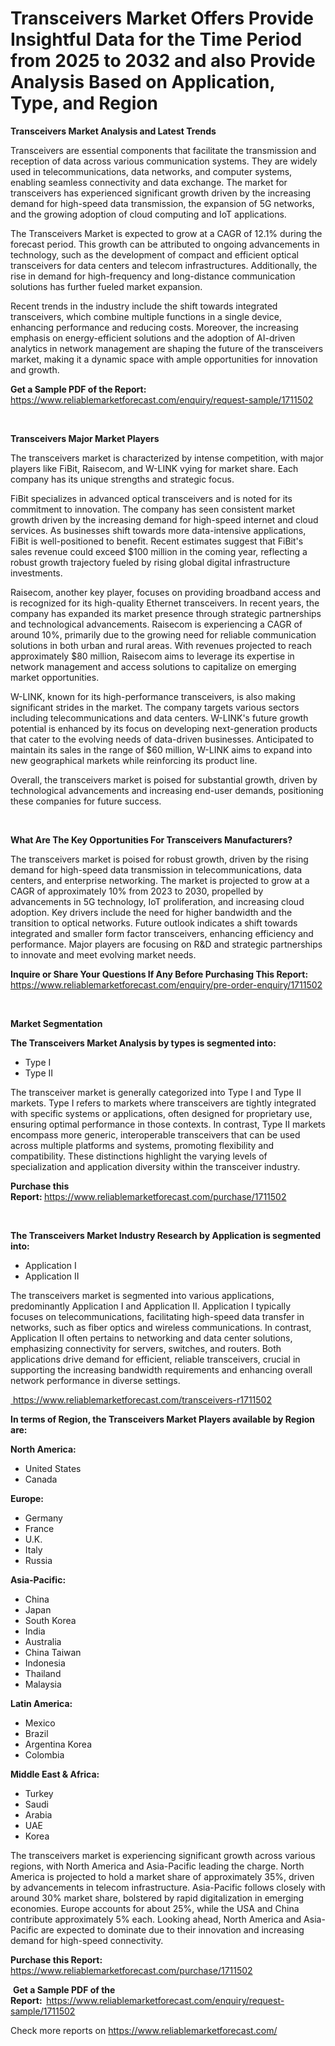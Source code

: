 <p><h1>Transceivers Market Offers Provide Insightful Data for the Time Period from 2025 to 2032 and also Provide Analysis Based on Application, Type, and Region</h1></p><p><strong>Transceivers Market Analysis and Latest Trends</strong></p>
<p><p>Transceivers are essential components that facilitate the transmission and reception of data across various communication systems. They are widely used in telecommunications, data networks, and computer systems, enabling seamless connectivity and data exchange. The market for transceivers has experienced significant growth driven by the increasing demand for high-speed data transmission, the expansion of 5G networks, and the growing adoption of cloud computing and IoT applications.</p><p>The Transceivers Market is expected to grow at a CAGR of 12.1% during the forecast period. This growth can be attributed to ongoing advancements in technology, such as the development of compact and efficient optical transceivers for data centers and telecom infrastructures. Additionally, the rise in demand for high-frequency and long-distance communication solutions has further fueled market expansion.</p><p>Recent trends in the industry include the shift towards integrated transceivers, which combine multiple functions in a single device, enhancing performance and reducing costs. Moreover, the increasing emphasis on energy-efficient solutions and the adoption of AI-driven analytics in network management are shaping the future of the transceivers market, making it a dynamic space with ample opportunities for innovation and growth.</p></p>
<p><strong>Get a Sample PDF of the Report:&nbsp;</strong> <a href="https://www.reliablemarketforecast.com/enquiry/request-sample/1711502?utm_campaign=1885&utm_medium=2&utm_source=Github&utm_content=ia&utm_term=10012025&utm_id=transceivers">https://www.reliablemarketforecast.com/enquiry/request-sample/1711502</a></p>
<p>&nbsp;</p>
<p><strong>Transceivers Major Market Players</strong></p>
<p><p>The transceivers market is characterized by intense competition, with major players like FiBit, Raisecom, and W-LINK vying for market share. Each company has its unique strengths and strategic focus.</p><p>FiBit specializes in advanced optical transceivers and is noted for its commitment to innovation. The company has seen consistent market growth driven by the increasing demand for high-speed internet and cloud services. As businesses shift towards more data-intensive applications, FiBit is well-positioned to benefit. Recent estimates suggest that FiBit's sales revenue could exceed $100 million in the coming year, reflecting a robust growth trajectory fueled by rising global digital infrastructure investments.</p><p>Raisecom, another key player, focuses on providing broadband access and is recognized for its high-quality Ethernet transceivers. In recent years, the company has expanded its market presence through strategic partnerships and technological advancements. Raisecom is experiencing a CAGR of around 10%, primarily due to the growing need for reliable communication solutions in both urban and rural areas. With revenues projected to reach approximately $80 million, Raisecom aims to leverage its expertise in network management and access solutions to capitalize on emerging market opportunities.</p><p>W-LINK, known for its high-performance transceivers, is also making significant strides in the market. The company targets various sectors including telecommunications and data centers. W-LINK's future growth potential is enhanced by its focus on developing next-generation products that cater to the evolving needs of data-driven businesses. Anticipated to maintain its sales in the range of $60 million, W-LINK aims to expand into new geographical markets while reinforcing its product line.</p><p>Overall, the transceivers market is poised for substantial growth, driven by technological advancements and increasing end-user demands, positioning these companies for future success.</p></p>
<p>&nbsp;</p>
<p><strong>What Are The Key Opportunities For Transceivers Manufacturers?</strong></p>
<p><p>The transceivers market is poised for robust growth, driven by the rising demand for high-speed data transmission in telecommunications, data centers, and enterprise networking. The market is projected to grow at a CAGR of approximately 10% from 2023 to 2030, propelled by advancements in 5G technology, IoT proliferation, and increasing cloud adoption. Key drivers include the need for higher bandwidth and the transition to optical networks. Future outlook indicates a shift towards integrated and smaller form factor transceivers, enhancing efficiency and performance. Major players are focusing on R&D and strategic partnerships to innovate and meet evolving market needs.</p></p>
<p><strong>Inquire or Share Your Questions If Any Before Purchasing This Report:</strong> <a href="https://www.reliablemarketforecast.com/enquiry/pre-order-enquiry/1711502?utm_campaign=1885&utm_medium=2&utm_source=Github&utm_content=ia&utm_term=10012025&utm_id=transceivers">https://www.reliablemarketforecast.com/enquiry/pre-order-enquiry/1711502</a></p>
<p>&nbsp;</p>
<p><strong>Market Segmentation</strong></p>
<p><strong>The Transceivers Market Analysis by types is segmented into:</strong></p>
<p><ul><li>Type I</li><li>Type II</li></ul></p>
<p><p>The transceiver market is generally categorized into Type I and Type II markets. Type I refers to markets where transceivers are tightly integrated with specific systems or applications, often designed for proprietary use, ensuring optimal performance in those contexts. In contrast, Type II markets encompass more generic, interoperable transceivers that can be used across multiple platforms and systems, promoting flexibility and compatibility. These distinctions highlight the varying levels of specialization and application diversity within the transceiver industry.</p></p>
<p><strong>Purchase this Report:&nbsp;</strong><a href="https://www.reliablemarketforecast.com/purchase/1711502?utm_campaign=1885&utm_medium=2&utm_source=Github&utm_content=ia&utm_term=10012025&utm_id=transceivers">https://www.reliablemarketforecast.com/purchase/1711502</a></p>
<p>&nbsp;</p>
<p><strong>The Transceivers Market Industry Research by Application is segmented into:</strong></p>
<p><ul><li>Application I</li><li>Application II</li></ul></p>
<p><p>The transceivers market is segmented into various applications, predominantly Application I and Application II. Application I typically focuses on telecommunications, facilitating high-speed data transfer in networks, such as fiber optics and wireless communications. In contrast, Application II often pertains to networking and data center solutions, emphasizing connectivity for servers, switches, and routers. Both applications drive demand for efficient, reliable transceivers, crucial in supporting the increasing bandwidth requirements and enhancing overall network performance in diverse settings.</p></p>
<p><a href="https://www.reliablemarketforecast.com/transceivers-r1711502?utm_campaign=1885&utm_medium=2&utm_source=Github&utm_content=ia&utm_term=10012025&utm_id=transceivers">&nbsp;https://www.reliablemarketforecast.com/transceivers-r1711502</a></p>
<p><strong>In terms of Region, the Transceivers Market Players available by Region are:</strong></p>
<p>
    <p> <strong> North America: </strong>
        <ul>
            <li>United States</li>
            <li>Canada</li>
        </ul>
        </p> 
    <p> <strong> Europe: </strong>
        <ul>
            <li>Germany</li>
            <li>France</li>
            <li>U.K.</li>
            <li>Italy</li>
            <li>Russia</li>
        </ul>
        </p> 
    <p> <strong> Asia-Pacific: </strong>
        <ul>
            <li>China</li>
            <li>Japan</li>
            <li>South Korea</li>
            <li>India</li>
            <li>Australia</li>
            <li>China Taiwan</li>
            <li>Indonesia</li>
            <li>Thailand</li>
            <li>Malaysia</li>
        </ul>
        </p> 
    <p> <strong> Latin America: </strong>
        <ul>
            <li>Mexico</li>
            <li>Brazil</li>
            <li>Argentina Korea</li>
            <li>Colombia</li>
        </ul>
        </p> 
    <p> <strong> Middle East & Africa: </strong>
        <ul>
            <li>Turkey</li>
            <li>Saudi</li>
            <li>Arabia</li>
            <li>UAE</li>
            <li>Korea</li>
        </ul>
    </p>
    </p>
<p><p>The transceivers market is experiencing significant growth across various regions, with North America and Asia-Pacific leading the charge. North America is projected to hold a market share of approximately 35%, driven by advancements in telecom infrastructure. Asia-Pacific follows closely with around 30% market share, bolstered by rapid digitalization in emerging economies. Europe accounts for about 25%, while the USA and China contribute approximately 5% each. Looking ahead, North America and Asia-Pacific are expected to dominate due to their innovation and increasing demand for high-speed connectivity.</p></p>
<p><strong>Purchase this Report: </strong><a href="https://www.reliablemarketforecast.com/purchase/1711502?utm_campaign=1885&utm_medium=2&utm_source=Github&utm_content=ia&utm_term=10012025&utm_id=transceivers">https://www.reliablemarketforecast.com/purchase/1711502</a></p>
<p>&nbsp;<strong>Get a Sample PDF of the Report:&nbsp;&nbsp;</strong><a href="https://www.reliablemarketforecast.com/enquiry/request-sample/1711502?utm_campaign=1885&utm_medium=2&utm_source=Github&utm_content=ia&utm_term=10012025&utm_id=transceivers">https://www.reliablemarketforecast.com/enquiry/request-sample/1711502</a></p>
<p><strong></strong></p>
<p>Check more reports on <a href="https://www.reliablemarketforecast.com/?utm_campaign=1885&utm_medium=2&utm_source=Github&utm_content=ia&utm_term=10012025&utm_id=transceivers">https://www.reliablemarketforecast.com/</a></p>